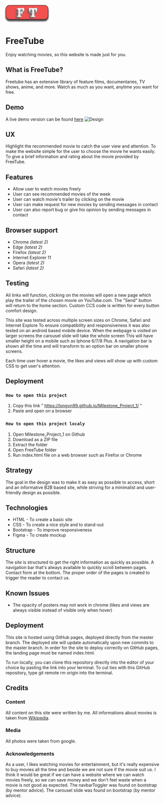 [<img alt='FreeTube logo' src="assets/images/logo.png" style="margin: 0;position:relative;left:-1%;width:150px;">](#)

# FreeTube

Enjoy watching movies, so this website is made just for you.

## What is FreeTube?
Freetube has an extensive library of feature films, documentaries, TV shows, anime, and more. Watch as much as you want, anytime you want for free.

## Demo
A live demo version can be found
[here](https://longvn99.github.io/Milestone_Project_1/)
![Design](https://github.com/LongVN99/Milestone_Project_1/blob/a496c9ed26880e43e248fb220c388ca592c679a6/Mockups/Mockups.png)

## UX
Highlight the recommended movie to catch the user view and attention. To make the website simple for the user to choose the movie he wants easily. To give a brief information and rating about the movie provided by FreeTube.

## Features

*  Allow user to watch movies freely
*  User can see recommended movies of the week
*  User can watch movie's trailer by clicking on the movie
*  User can make request for new movies by sending messages in contact
*  User can also report bug or give his opinion by sending messages in contact


## Browser support

* Chrome *(latest 2)*
* Edge *(latest 2)*
* Firefox *(latest 2)*
* Internet Explorer 11
* Opera *(latest 2)*
* Safari *(latest 2)*

## Testing
All links will function, clicking on the movies will open a new page which play the trailer of the chosen movie on YouTube.com. The "Send" button will return to the home section. Custom CCS code is written for every button comfort design.

This site was tested across multiple screen sizes on Chrome, Safari and Internet Explore To ensure compatibility and responsiveness it was also tested on an android based mobile device. When the webpage is visited on larger screens the carousel slide will take the whole screen This will have smaller height on a mobile such as Iphone 6/7/8 Plus. A navigation bar is shown all the time and will transform to an option bar on smaller phone screens.

Each time user hover a movie, the likes and views will show up with custom CSS to get user's attention.
## Deployment

### `How to open this project`
1. Copy this link " https://longvn99.github.io/Milestone_Project_1/ "
1. Paste and open on a browser

### `How to open this project localy`

1. Open Milestone_Project_1 on Github 
1. Download as a ZIP file
1. Extract the folder
1. Open FreeTube folder
1. Run index.html file on a web browser such as Firefox or Chrome

## Strategy
The goal in the design was to make it as easy as possible to access, short and an informative B2B based site, while striving for a minimalist and user-friendly design as possible.

## Technologies
* HTML - To create a basic site
* CSS - To create a nice style and to stand-out
* Bootstrap - To improve responsiveness
* Figma - To create mockup

## Structure
The site is structured to get the right information as quickly as possible. A navigation bar that's always available to quickly scroll between pages. Contact form at the bottom. The proper order of the pages is created to trigger the reader to contact us.

## Known Issues
* The opacity of posters may not work in chrome (likes and views are always visible instead of visible only when hover)

## Deployment
This site is hosted using GitHub pages, deployed directly from the master branch. The deployed site will update automatically upon new commits to the master branch. In order for the site to deploy correctly on GitHub pages, the landing page must be named index.html.

To run locally, you can clone this repository directly into the editor of your choice by pasting the link into your terminal. To cut ties with this GitHub repository, type git remote rm origin into the terminal.

## Credits
### Content
All content on this site were written by me. All informations about movies is taken from [Wikipedia](https://www.wikipedia.org/).

### Media
All photos were taken from google.

### Acknowledgements
As a user, I likes watching movies for entertainment, but it's really expensive to buy movies all the time and beside we are not sure if the movie suit us. I think it would be great if we can have a website where we can watch movies freely, so we can save money and we don't feel waste when a movie is not good as expected.
The navbarToggler was found on bootstrap (by mentor advice).
The carousel slide was found on bootstrap (by mentor advice).

